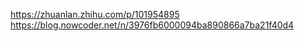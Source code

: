 https://zhuanlan.zhihu.com/p/101954895  
https://blog.nowcoder.net/n/3976fb6000094ba890866a7ba21f40d4  
